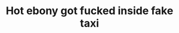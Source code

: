 ---
layout: post
title: Hot ebony got fucked inside fake taxi
duration: '06:56'
view: 189
rate: 2
video: 'https://flashservice.xvideos.com/embedframe/26943723'
category:
 - blowjob
 - busty
 - ebony
 - outdoor
tags: 
 - sucked
 - fucked
priority: 0.9
changefreq: daily
---
